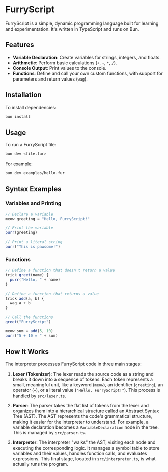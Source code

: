 # FurryScript

FurryScript is a simple, dynamic programming language built for learning and experimentation. It's written in TypeScript and runs on Bun.

## Features

*   **Variable Declaration**: Create variables for strings, integers, and floats.
*   **Arithmetic**: Perform basic calculations (`+`, `-`, `*`, `/`).
*   **Console Output**: Print values to the console.
*   **Functions**: Define and call your own custom functions, with support for parameters and return values (`wag`).

## Installation

To install dependencies:

```bash
bun install
```

## Usage

To run a FurryScript file:

```bash
bun dev <file.fur>
```

For example:

```bash
bun dev examples/hello.fur
```

## Syntax Examples

### Variables and Printing

```javascript
// Declare a variable
meow greeting = "Hello, FurryScript!"

// Print the variable
purr(greeting)

// Print a literal string
purr("This is pawsome!")
```

### Functions

```javascript
// Define a function that doesn't return a value
trick greet(name) {
  purr("Hello, " + name)
}

// Define a function that returns a value
trick add(a, b) {
  wag a + b
}

// Call the functions
greet("FurryScript")

meow sum = add(5, 10)
purr("5 + 10 = " + sum)
```

## How It Works

The interpreter processes FurryScript code in three main stages:

1.  **Lexer (Tokenizer)**: The lexer reads the source code as a string and breaks it down into a sequence of tokens. Each token represents a small, meaningful unit, like a keyword (`meow`), an identifier (`greeting`), an operator (`=`), or a literal value (`"Hello, FurryScript!"`). This process is handled by `src/lexer.ts`.

2.  **Parser**: The parser takes the flat list of tokens from the lexer and organizes them into a hierarchical structure called an Abstract Syntax Tree (AST). The AST represents the code's grammatical structure, making it easier for the interpreter to understand. For example, a variable declaration becomes a `VariableDeclaration` node in the tree. This is managed by `src/parser.ts`.

3.  **Interpreter**: The interpreter "walks" the AST, visiting each node and executing the corresponding logic. It manages a symbol table to store variables and their values, handles function calls, and evaluates expressions. This final stage, located in `src/interpreter.ts`, is what actually runs the program.
